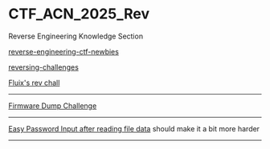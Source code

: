 # CTF_ACN_2025_Rev
Reverse Engineering Knowledge Section

[reverse-engineering-ctf-newbies](https://infosecwriteups.com/reverse-engineering-ctf-newbies-part-1-cbd0aa47a90d)

[reversing-challenges](https://github.com/topics/reversing-challenges)

[Fluix's rev chall](https://fluix.one/blog/rev4-ctf/)

---
[Firmware Dump Challenge](https://www.perplexity.ai/search/how-to-create-a-firmware-dump-CfzB9y6HREOp82pROMvFVw#0)

---
[Easy Password Input after reading file data](https://github.com/Drupad-DeV/indy-CTF-Writeups/tree/main/Easy%20As%20You)
should make it a bit more harder

----
